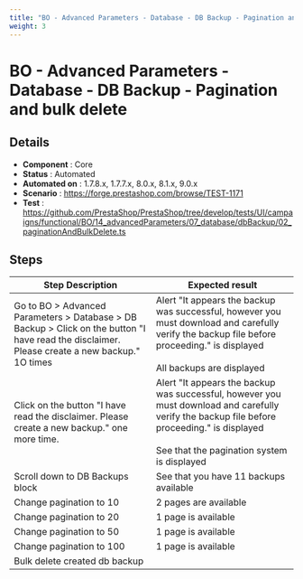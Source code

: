 ```yaml
---
title: "BO - Advanced Parameters - Database - DB Backup - Pagination and bulk delete"
weight: 3
---
```


# BO - Advanced Parameters - Database - DB Backup - Pagination and bulk delete
## Details
* **Component** : Core
* **Status** : Automated
* **Automated on** : 1.7.8.x, 1.7.7.x, 8.0.x, 8.1.x, 9.0.x
* **Scenario** : https://forge.prestashop.com/browse/TEST-1171
* **Test** : https://github.com/PrestaShop/PrestaShop/tree/develop/tests/UI/campaigns/functional/BO/14_advancedParameters/07_database/dbBackup/02_paginationAndBulkDelete.ts

## Steps
| Step Description | Expected result |
| ----- | ----- |
| Go to BO > Advanced Parameters > Database > DB Backup > Click on the button "I have read the disclaimer. Please create a new backup." 1O times | Alert "It appears the backup was successful, however you must download and carefully verify the backup file before proceeding." is displayed<br><br>All backups are displayed |
| Click on the button "I have read the disclaimer. Please create a new backup." one more time. | Alert "It appears the backup was successful, however you must download and carefully verify the backup file before proceeding." is displayed<br><br>See that the pagination system is displayed |
| Scroll down to DB Backups block | See that you have 11 backups available |
| Change pagination to 10 | 2 pages are available |
| Change pagination to 20 | 1 page is available |
| Change pagination to 50 | 1 page is available |
| Change pagination to 100 | 1 page is available |
| Bulk delete created db backup |  |
